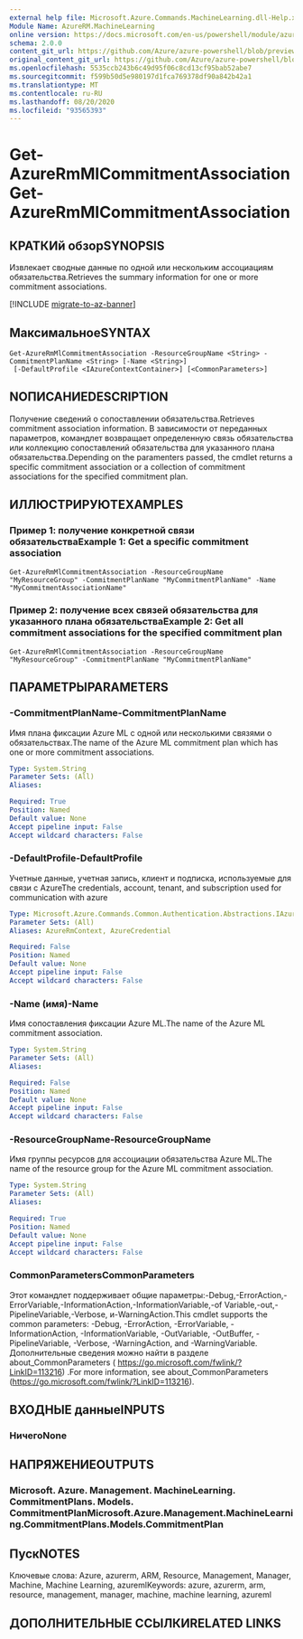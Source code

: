 ```yaml
---
external help file: Microsoft.Azure.Commands.MachineLearning.dll-Help.xml
Module Name: AzureRM.MachineLearning
online version: https://docs.microsoft.com/en-us/powershell/module/azurerm.machinelearning/get-azurermmlcommitmentassociation
schema: 2.0.0
content_git_url: https://github.com/Azure/azure-powershell/blob/preview/src/ResourceManager/MachineLearning/Commands.MachineLearning/help/Get-AzureRmMlCommitmentAssociation.md
original_content_git_url: https://github.com/Azure/azure-powershell/blob/preview/src/ResourceManager/MachineLearning/Commands.MachineLearning/help/Get-AzureRmMlCommitmentAssociation.md
ms.openlocfilehash: 5535ccb243b6c49d95f06c8cd13cf95bab52abe7
ms.sourcegitcommit: f599b50d5e980197d1fca769378df90a842b42a1
ms.translationtype: MT
ms.contentlocale: ru-RU
ms.lasthandoff: 08/20/2020
ms.locfileid: "93565393"
---
```

# <span data-ttu-id="76c99-101">Get-AzureRmMlCommitmentAssociation</span><span class="sxs-lookup"><span data-stu-id="76c99-101">Get-AzureRmMlCommitmentAssociation</span></span>

## <span data-ttu-id="76c99-102">КРАТКИй обзор</span><span class="sxs-lookup"><span data-stu-id="76c99-102">SYNOPSIS</span></span>
<span data-ttu-id="76c99-103">Извлекает сводные данные по одной или нескольким ассоциациям обязательства.</span><span class="sxs-lookup"><span data-stu-id="76c99-103">Retrieves the summary information for one or more commitment associations.</span></span>

[!INCLUDE [migrate-to-az-banner](../../includes/migrate-to-az-banner.md)]

## <span data-ttu-id="76c99-104">Максимальное</span><span class="sxs-lookup"><span data-stu-id="76c99-104">SYNTAX</span></span>

```
Get-AzureRmMlCommitmentAssociation -ResourceGroupName <String> -CommitmentPlanName <String> [-Name <String>]
 [-DefaultProfile <IAzureContextContainer>] [<CommonParameters>]
```

## <span data-ttu-id="76c99-105">NОПИСАНИЕ</span><span class="sxs-lookup"><span data-stu-id="76c99-105">DESCRIPTION</span></span>
<span data-ttu-id="76c99-106">Получение сведений о сопоставлении обязательства.</span><span class="sxs-lookup"><span data-stu-id="76c99-106">Retrieves commitment association information.</span></span>
<span data-ttu-id="76c99-107">В зависимости от переданных параметров, командлет возвращает определенную связь обязательства или коллекцию сопоставлений обязательства для указанного плана обязательства.</span><span class="sxs-lookup"><span data-stu-id="76c99-107">Depending on the paramenters passed, the cmdlet returns a specific commitment association or a collection of commitment associations for the specified commitment plan.</span></span>

## <span data-ttu-id="76c99-108">ИЛЛЮСТРИРУЮТ</span><span class="sxs-lookup"><span data-stu-id="76c99-108">EXAMPLES</span></span>

### <span data-ttu-id="76c99-109">Пример 1: получение конкретной связи обязательства</span><span class="sxs-lookup"><span data-stu-id="76c99-109">Example 1: Get a specific commitment association</span></span>
```
Get-AzureRmMlCommitmentAssociation -ResourceGroupName "MyResourceGroup" -CommitmentPlanName "MyCommitmentPlanName" -Name "MyCommitmentAssociationName"
```

### <span data-ttu-id="76c99-110">Пример 2: получение всех связей обязательства для указанного плана обязательства</span><span class="sxs-lookup"><span data-stu-id="76c99-110">Example 2: Get all commitment associations for the specified commitment plan</span></span>
```
Get-AzureRmMlCommitmentAssociation -ResourceGroupName "MyResourceGroup" -CommitmentPlanName "MyCommitmentPlanName"
```

## <span data-ttu-id="76c99-111">ПАРАМЕТРЫ</span><span class="sxs-lookup"><span data-stu-id="76c99-111">PARAMETERS</span></span>

### <span data-ttu-id="76c99-112">-CommitmentPlanName</span><span class="sxs-lookup"><span data-stu-id="76c99-112">-CommitmentPlanName</span></span>
<span data-ttu-id="76c99-113">Имя плана фиксации Azure ML с одной или несколькими связями о обязательствах.</span><span class="sxs-lookup"><span data-stu-id="76c99-113">The name of the Azure ML commitment plan which has one or more commitment associations.</span></span>

```yaml
Type: System.String
Parameter Sets: (All)
Aliases:

Required: True
Position: Named
Default value: None
Accept pipeline input: False
Accept wildcard characters: False
```

### <span data-ttu-id="76c99-114">-DefaultProfile</span><span class="sxs-lookup"><span data-stu-id="76c99-114">-DefaultProfile</span></span>
<span data-ttu-id="76c99-115">Учетные данные, учетная запись, клиент и подписка, используемые для связи с Azure</span><span class="sxs-lookup"><span data-stu-id="76c99-115">The credentials, account, tenant, and subscription used for communication with azure</span></span>

```yaml
Type: Microsoft.Azure.Commands.Common.Authentication.Abstractions.IAzureContextContainer
Parameter Sets: (All)
Aliases: AzureRmContext, AzureCredential

Required: False
Position: Named
Default value: None
Accept pipeline input: False
Accept wildcard characters: False
```

### <span data-ttu-id="76c99-116">-Name (имя)</span><span class="sxs-lookup"><span data-stu-id="76c99-116">-Name</span></span>
<span data-ttu-id="76c99-117">Имя сопоставления фиксации Azure ML.</span><span class="sxs-lookup"><span data-stu-id="76c99-117">The name of the Azure ML commitment association.</span></span>

```yaml
Type: System.String
Parameter Sets: (All)
Aliases:

Required: False
Position: Named
Default value: None
Accept pipeline input: False
Accept wildcard characters: False
```

### <span data-ttu-id="76c99-118">-ResourceGroupName</span><span class="sxs-lookup"><span data-stu-id="76c99-118">-ResourceGroupName</span></span>
<span data-ttu-id="76c99-119">Имя группы ресурсов для ассоциации обязательства Azure ML.</span><span class="sxs-lookup"><span data-stu-id="76c99-119">The name of the resource group for the Azure ML commitment association.</span></span>

```yaml
Type: System.String
Parameter Sets: (All)
Aliases:

Required: True
Position: Named
Default value: None
Accept pipeline input: False
Accept wildcard characters: False
```

### <span data-ttu-id="76c99-120">CommonParameters</span><span class="sxs-lookup"><span data-stu-id="76c99-120">CommonParameters</span></span>
<span data-ttu-id="76c99-121">Этот командлет поддерживает общие параметры:-Debug,-ErrorAction,-ErrorVariable,-InformationAction,-InformationVariable,-of Variable,-out,-PipelineVariable,-Verbose, и-WarningAction.</span><span class="sxs-lookup"><span data-stu-id="76c99-121">This cmdlet supports the common parameters: -Debug, -ErrorAction, -ErrorVariable, -InformationAction, -InformationVariable, -OutVariable, -OutBuffer, -PipelineVariable, -Verbose, -WarningAction, and -WarningVariable.</span></span> <span data-ttu-id="76c99-122">Дополнительные сведения можно найти в разделе about_CommonParameters ( https://go.microsoft.com/fwlink/?LinkID=113216) .</span><span class="sxs-lookup"><span data-stu-id="76c99-122">For more information, see about_CommonParameters (https://go.microsoft.com/fwlink/?LinkID=113216).</span></span>

## <span data-ttu-id="76c99-123">ВХОДНЫЕ данные</span><span class="sxs-lookup"><span data-stu-id="76c99-123">INPUTS</span></span>

### <span data-ttu-id="76c99-124">Ничего</span><span class="sxs-lookup"><span data-stu-id="76c99-124">None</span></span>

## <span data-ttu-id="76c99-125">НАПРЯЖЕНИЕ</span><span class="sxs-lookup"><span data-stu-id="76c99-125">OUTPUTS</span></span>

### <span data-ttu-id="76c99-126">Microsoft. Azure. Management. MachineLearning. CommitmentPlans. Models. CommitmentPlan</span><span class="sxs-lookup"><span data-stu-id="76c99-126">Microsoft.Azure.Management.MachineLearning.CommitmentPlans.Models.CommitmentPlan</span></span>

## <span data-ttu-id="76c99-127">Пуск</span><span class="sxs-lookup"><span data-stu-id="76c99-127">NOTES</span></span>
<span data-ttu-id="76c99-128">Ключевые слова: Azure, azurerm, ARM, Resource, Management, Manager, Machine, Machine Learning, azureml</span><span class="sxs-lookup"><span data-stu-id="76c99-128">Keywords: azure, azurerm, arm, resource, management, manager, machine, machine learning, azureml</span></span>

## <span data-ttu-id="76c99-129">ДОПОЛНИТЕЛЬНЫЕ ССЫЛКИ</span><span class="sxs-lookup"><span data-stu-id="76c99-129">RELATED LINKS</span></span>
